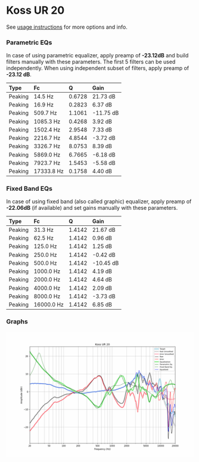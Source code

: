 # Koss UR 20
See [usage instructions](https://github.com/jaakkopasanen/AutoEq#usage) for more options and info.

### Parametric EQs
In case of using parametric equalizer, apply preamp of **-23.12dB** and build filters manually
with these parameters. The first 5 filters can be used independently.
When using independent subset of filters, apply preamp of **-23.12 dB**.

| Type    | Fc         |      Q | Gain      |
|:--------|:-----------|:-------|:----------|
| Peaking | 14.5 Hz    | 0.6728 | 21.73 dB  |
| Peaking | 16.9 Hz    | 0.2823 | 6.37 dB   |
| Peaking | 509.7 Hz   | 1.1061 | -11.75 dB |
| Peaking | 1085.3 Hz  | 0.4268 | 3.92 dB   |
| Peaking | 1502.4 Hz  | 2.9548 | 7.33 dB   |
| Peaking | 2216.7 Hz  | 4.8544 | -3.72 dB  |
| Peaking | 3326.7 Hz  | 8.0753 | 8.39 dB   |
| Peaking | 5869.0 Hz  | 6.7665 | -6.18 dB  |
| Peaking | 7923.7 Hz  | 1.5453 | -5.58 dB  |
| Peaking | 17333.8 Hz | 0.1758 | 4.40 dB   |

### Fixed Band EQs
In case of using fixed band (also called graphic) equalizer, apply preamp of **-22.06dB**
(if available) and set gains manually with these parameters.

| Type    | Fc         |      Q | Gain      |
|:--------|:-----------|:-------|:----------|
| Peaking | 31.3 Hz    | 1.4142 | 21.67 dB  |
| Peaking | 62.5 Hz    | 1.4142 | 0.96 dB   |
| Peaking | 125.0 Hz   | 1.4142 | 1.25 dB   |
| Peaking | 250.0 Hz   | 1.4142 | -0.42 dB  |
| Peaking | 500.0 Hz   | 1.4142 | -10.45 dB |
| Peaking | 1000.0 Hz  | 1.4142 | 4.19 dB   |
| Peaking | 2000.0 Hz  | 1.4142 | 4.64 dB   |
| Peaking | 4000.0 Hz  | 1.4142 | 2.09 dB   |
| Peaking | 8000.0 Hz  | 1.4142 | -3.73 dB  |
| Peaking | 16000.0 Hz | 1.4142 | 6.85 dB   |

### Graphs
![](./Koss%20UR%2020.png)